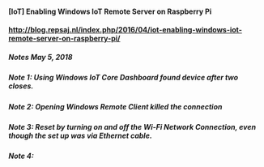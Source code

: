 #### [IoT] Enabling Windows IoT Remote Server on Raspberry Pi
#### http://blog.repsaj.nl/index.php/2016/04/iot-enabling-windows-iot-remote-server-on-raspberry-pi/

##### Notes May 5, 2018
##### Note 1:  Using Windows IoT Core Dashboard found device after two closes.
##### Note 2: Opening Windows Remote Client killed the connection
##### Note 3: Reset by turning on and off the Wi-Fi Network Connection, even though the set up was via Ethernet cable.
##### Note 4: 
